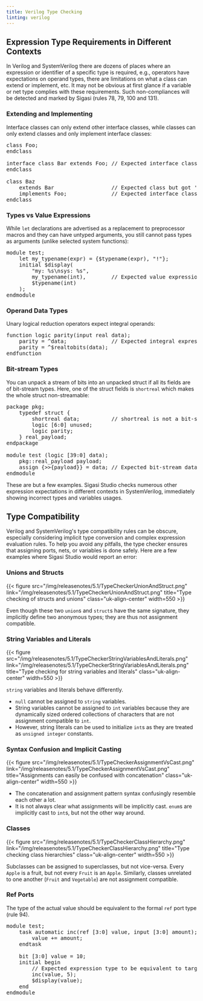 ```yaml
---
title: Verilog Type Checking
linting: verilog
---
```


## Expression Type Requirements in Different Contexts

In Verilog and SystemVerilog there are dozens of places where an expression or identifier of a specific type is required, e.g., operators have expectations on operand types, there are limitations on what a class can extend or implement, etc. It may not be obvious at first glance if a variable or net type complies with these requirements. Such non-compliances will be detected and marked by Sigasi (rules 78, 79, 100 and 131).

### Extending and Implementing

Interface classes can only extend other interface classes, while classes can only extend classes and only implement interface classes:

<pre>
class Foo;
endclass

interface class Bar extends <span class="error">Foo</span>; // Expected interface class but got 'class Foo'
endclass

class Baz
    extends <span class="error">Bar</span>                  // Expected class but got 'interface class Bar'
    implements <span class="error">Foo</span>;              // Expected interface class but got 'class Foo'
endclass
</pre>

### Types vs Value Expressions

While `let` declarations are advertised as a replacement to preprocessor macros and they can have untyped arguments, you still cannot pass types as arguments (unlike selected system functions):
<pre>
module test;
    let my_typename(expr) = {$typename(expr), "!"};
    initial $display(
        "my: %s\nsys: %s",
        my_typename(<span class="error">int</span>),        // Expected value expression but got type: int
        $typename(<span class="goodcode">int</span>)
    );
endmodule
</pre>

### Operand Data Types

Unary logical reduction operators expect integral operands:
<pre>
function logic parity(input real data);
    parity = ^<span class="error">data</span>;              // Expected integral expression but got 'real'
    parity = ^<span class="goodcode">$realtobits(data)</span>;
endfunction
</pre>

### Bit-stream Types

You can unpack a stream of bits into an unpacked struct if all its fields are of bit-stream types. Here, one of the struct fields is `shortreal` which makes the whole struct non-streamable:
<pre>
package pkg;
    typedef struct {
        shortreal data;          // shortreal is not a bit-stream type
        logic [6:0] unused;
        logic parity;
    } real_payload;
endpackage

module test (logic [39:0] data);
    pkg::real_payload payload;
    assign {>>{<span class="error">payload</span>}} = data; // Expected bit-stream data expression but got 'struct pkg::real_payload'
endmodule
</pre>

These are but a few examples. Sigasi Studio checks numerous other expression expectations in different contexts in SystemVerilog, immediately showing incorrect types and variables usages.

## Type Compatibility

Verilog and SystemVerilog's type compatibility rules can be obscure, especially considering implicit type conversion and complex expression evaluation rules. To help you avoid any pitfalls, the type checker ensures that assigning ports, nets, or variables is done safely.
Here are a few examples where Sigasi Studio would report an error:

### Unions and Structs

{{< figure src="/img/releasenotes/5.1/TypeCheckerUnionAndStruct.png" link="/img/releasenotes/5.1/TypeCheckerUnionAndStruct.png" title="Type checking of structs and unions" class="uk-align-center" width=550 >}}

Even though these two `union`s and `struct`s have the same signature, they implicitly define two anonymous types; they are thus not assignment compatible.

### String Variables and Literals

{{< figure src="/img/releasenotes/5.1/TypeCheckerStringVariablesAndLiterals.png" link="/img/releasenotes/5.1/TypeCheckerStringVariablesAndLiterals.png" title="Type checking for string variables and literals" class="uk-align-center" width=550 >}}

`string` variables and literals behave differently.

<div class="annotated-list">

* `null` cannot be assigned to `string` variables.  
* String variables cannot be assigned to `int` variables because they are dynamically sized ordered collections of characters that are not assignment compatible to `int`.
* However, string literals can be used to initialize `int`s as they are treated as `unsigned integer` constants.

</div>

### Syntax Confusion and Implicit Casting

{{< figure src="/img/releasenotes/5.1/TypeCheckerAssignmentVsCast.png" link="/img/releasenotes/5.1/TypeCheckerAssignmentVsCast.png" title="Assignments can easily be confused with concatenation" class="uk-align-center" width=550 >}}

<div class="annotated-list">

  * The concatenation and assignment pattern syntax confusingly resemble each other a lot. 
  * It is not always clear what assignments will be implicitly cast. `enum`s are implicitly cast to `int`s, but not the other way around.

</div>

### Classes

{{< figure src="/img/releasenotes/5.1/TypeCheckerClassHierarchy.png" link="/img/releasenotes/5.1/TypeCheckerClassHierarchy.png" title="Type checking class hierarchies" class="uk-align-center" width=550 >}}

Subclasses can be assigned to superclasses, but not vice-versa. Every `Apple` is a fruit, but not every `Fruit` is an `Apple`. Similarly, classes unrelated to one another (`Fruit` and `Vegetable`) are not assignment compatible.

### Ref Ports

The type of the actual value should be equivalent to the formal `ref` port type (rule 94).

<pre>
module test;
    task automatic inc(ref [3:0] value, input [3:0] amount);
        value += amount;
    endtask
    
    bit [3:0] value = 10;
    initial begin
        // Expected expression type to be equivalent to target type 'logic [3:0]' but got 'bit [3:0]'
        inc(<span class="error">value</span>, 5);
        $display(value);
    end
endmodule
</pre>
